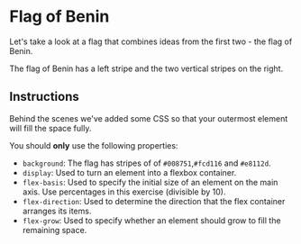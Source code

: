 # Flag of Benin

Let's take a look at a flag that combines ideas from the first two - the flag of Benin.

The flag of Benin has a left stripe and the two vertical stripes on the right.

## Instructions

Behind the scenes we've added some CSS so that your outermost element will fill the space fully.

You should **only** use the following properties:

- `background`: The flag has stripes of of `#008751`,`#fcd116` and `#e8112d`.
- `display`: Used to turn an element into a flexbox container.
- `flex-basis`: Used to specify the initial size of an element on the main axis. Use percentages in this exercise (divisible by 10).
- `flex-direction`: Used to determine the direction that the flex container arranges its items.
- `flex-grow`: Used to specify whether an element should grow to fill the remaining space.
